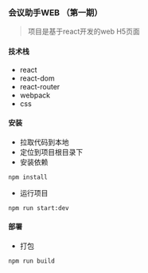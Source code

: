 ### 会议助手WEB （第一期）

> 项目是基于react开发的web H5页面

#### 技术栈

- react
- react-dom
- react-router
- webpack
- css


#### 安装

- 拉取代码到本地 
- 定位到项目根目录下
- 安装依赖
```
npm install
```
- 运行项目
```
npm run start:dev
```

#### 部署

- 打包
```
npm run build
```